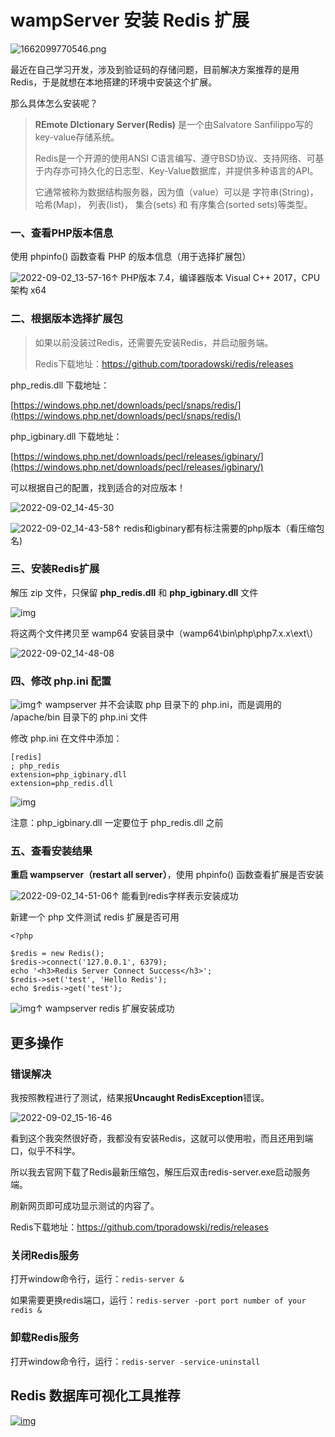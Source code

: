# wampServer 安装 Redis 扩展

![1662099770546.png](https://img.shejibiji.com/2022/09/02/6311a13f54cf8.png)

最近在自己学习开发，涉及到验证码的存储问题，目前解决方案推荐的是用Redis，于是就想在本地搭建的环境中安装这个扩展。

那么具体怎么安装呢？

> **REmote DIctionary Server(Redis)** 是一个由Salvatore Sanfilippo写的key-value存储系统。
>
> Redis是一个开源的使用ANSI C语言编写、遵守BSD协议、支持网络、可基于内存亦可持久化的日志型、Key-Value数据库，并提供多种语言的API。
>
> 它通常被称为数据结构服务器，因为值（value）可以是 字符串(String)，哈希(Map)， 列表(list)， 集合(sets) 和 有序集合(sorted sets)等类型。

### 一、查看PHP版本信息

使用 phpinfo() 函数查看 PHP 的版本信息（用于选择扩展包）

![2022-09-02_13-57-16](https://pic.shejibiji.com/i/2022/09/02/63119b4709cdc.jpg)<font>↑ PHP版本 7.4，编译器版本 Visual C++ 2017，CPU架构 x64</font>

### 二、根据版本选择扩展包

> 如果以前没装过Redis，还需要先安装Redis，并启动服务端。
>
> Redis下载地址：https://github.com/tporadowski/redis/releases

php_redis.dll 下载地址：

[https://windows.php.net/downloads/pecl/snaps/redis/](https://windows.php.net/downloads/pecl/snaps/redis/)

php_igbinary.dll 下载地址：

[https://windows.php.net/downloads/pecl/releases/igbinary/](https://windows.php.net/downloads/pecl/releases/igbinary/)

可以根据自己的配置，找到适合的对应版本！

![2022-09-02_14-45-30](https://pic.shejibiji.com/i/2022/09/02/6311a69162cb4.jpg)

![2022-09-02_14-43-58](https://pic.shejibiji.com/i/2022/09/02/6311a636f1e69.jpg)<font>↑ redis和igbinary都有标注需要的php版本（看压缩包名)</font>

### 三、安装Redis扩展

解压 zip 文件，只保留 **php_redis.dll** 和 **php_igbinary.dll** 文件

![img](https://pic.shejibiji.com/i/2022/09/02/631196d727945.png)

将这两个文件拷贝至 wamp64 安装目录中（wamp64\bin\php\php7.x.x\ext\）

![2022-09-02_14-48-08](https://pic.shejibiji.com/i/2022/09/02/6311a72f0fb48.jpg)

### 四、修改 php.ini 配置

![img](https://pic.shejibiji.com/i/2022/09/02/631196dcc1cad.png)<font>↑ wampserver 并不会读取 php 目录下的 php.ini，而是调用的 /apache/bin 目录下的 php.ini 文件</font>

修改 php.ini 在文件中添加：

```
[redis]
; php_redis
extension=php_igbinary.dll
extension=php_redis.dll
```

![img](https://pic.shejibiji.com/i/2022/09/02/631196e2cfbdb.png)

注意：php_igbinary.dll 一定要位于 php_redis.dll 之前

### 五、查看安装结果

**重启 wampserver（restart all server）**，使用 phpinfo() 函数查看扩展是否安装

![2022-09-02_14-51-06](https://pic.shejibiji.com/i/2022/09/02/6311a7e339109.jpg)<font>↑ 能看到redis字样表示安装成功</font>

新建一个 php 文件测试 redis 扩展是否可用

```
<?php

$redis = new Redis();
$redis->connect('127.0.0.1', 6379);
echo '<h3>Redis Server Connect Success</h3>';
$redis->set('test', 'Hello Redis');
echo $redis->get('test');
```

![img](https://pic.shejibiji.com/i/2022/09/02/631197022683b.png)<font>↑ wampserver redis 扩展安装成功</font>

## 更多操作

### 错误解决

我按照教程进行了测试，结果报**Uncaught RedisException**错误。

![2022-09-02_15-16-46](https://pic.shejibiji.com/i/2022/09/02/6311adf6060f4.jpg)

看到这个我突然很好奇，我都没有安装Redis，这就可以使用啦，而且还用到端口，似乎不科学。

所以我去官网下载了Redis最新压缩包，解压后双击redis-server.exe启动服务端。

刷新网页即可成功显示测试的内容了。

Redis下载地址：https://github.com/tporadowski/redis/releases

### 关闭Redis服务

打开window命令行，运行：`redis-server &`

如果需要更换redis端口，运行：`redis-server -port port number of your redis &`

### 卸载Redis服务

打开window命令行，运行：`redis-server -service-uninstall`

## Redis 数据库可视化工具推荐

[![img](https://pic.shejibiji.com/i/2022/09/02/631196ed6294d.png)](https://redisdesktop.com/)

